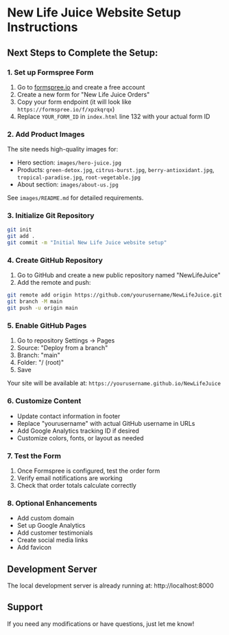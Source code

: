 # New Life Juice Website Setup Instructions

## Next Steps to Complete the Setup:

### 1. **Set up Formspree Form**
1. Go to [formspree.io](https://formspree.io) and create a free account
2. Create a new form for "New Life Juice Orders"
3. Copy your form endpoint (it will look like `https://formspree.io/f/xpzkqrqx`)
4. Replace `YOUR_FORM_ID` in `index.html` line 132 with your actual form ID

### 2. **Add Product Images**
The site needs high-quality images for:
- Hero section: `images/hero-juice.jpg`
- Products: `green-detox.jpg`, `citrus-burst.jpg`, `berry-antioxidant.jpg`, `tropical-paradise.jpg`, `root-vegetable.jpg`
- About section: `images/about-us.jpg`

See `images/README.md` for detailed requirements.

### 3. **Initialize Git Repository**
```bash
git init
git add .
git commit -m "Initial New Life Juice website setup"
```

### 4. **Create GitHub Repository**
1. Go to GitHub and create a new public repository named "NewLifeJuice"
2. Add the remote and push:
```bash
git remote add origin https://github.com/yourusername/NewLifeJuice.git
git branch -M main
git push -u origin main
```

### 5. **Enable GitHub Pages**
1. Go to repository Settings → Pages
2. Source: "Deploy from a branch"
3. Branch: "main"
4. Folder: "/ (root)"
5. Save

Your site will be available at: `https://yourusername.github.io/NewLifeJuice`

### 6. **Customize Content**
- Update contact information in footer
- Replace "yourusername" with actual GitHub username in URLs
- Add Google Analytics tracking ID if desired
- Customize colors, fonts, or layout as needed

### 7. **Test the Form**
1. Once Formspree is configured, test the order form
2. Verify email notifications are working
3. Check that order totals calculate correctly

### 8. **Optional Enhancements**
- Add custom domain
- Set up Google Analytics
- Add customer testimonials
- Create social media links
- Add favicon

## Development Server
The local development server is already running at: http://localhost:8000

## Support
If you need any modifications or have questions, just let me know!
